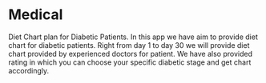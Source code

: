 # Medical
Diet Chart plan for Diabetic Patients.
In this app we have aim to provide diet chart for diabetic patients.
Right from day 1 to day 30 we will provide diet chart provided by experienced doctors for patient.
We have also provided rating in which you can choose your specific diabetic stage and get chart accordingly.
